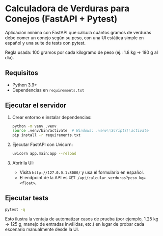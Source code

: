 # Calculadora de Verduras para Conejos (FastAPI + Pytest)

Aplicación mínima con FastAPI que calcula cuántos gramos de verduras debe comer un conejo según su peso, con una UI estática simple en español y una suite de tests con pytest.

Regla usada: 100 gramos por cada kilogramo de peso (ej.: 1.8 kg → 180 g al día).

## Requisitos

- Python 3.9+
- Dependencias en `requirements.txt`

## Ejecutar el servidor

1. Crear entorno e instalar dependencias:

   ```bash
   python -m venv .venv
   source .venv/bin/activate  # Windows: .venv\\Scripts\\activate
   pip install -r requirements.txt
   ```

2. Ejecutar FastAPI con Uvicorn:

   ```bash
   uvicorn app.main:app --reload
   ```

3. Abrir la UI:

   - Visita `http://127.0.0.1:8000/` y usa el formulario en español.
   - El endpoint de la API es `GET /api/calcular_verduras?peso_kg=<float>`.

## Ejecutar tests

```bash
pytest -q
```

Esto ilustra la ventaja de automatizar casos de prueba (por ejemplo, 1.25 kg → 125 g, manejo de entradas inválidas, etc.) en lugar de probar cada escenario manualmente desde la UI.


